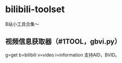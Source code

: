 # bilibili-toolset
B站小工具合集～
## 视频信息获取器（#1TOOL，gbvi.py）
g=get b=bilibili v=video i=information
支持AID，BVID。
